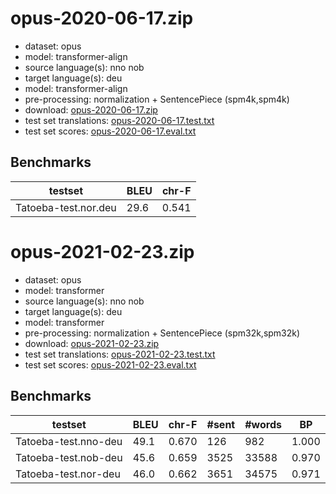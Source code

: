 # opus-2020-06-17.zip

* dataset: opus
* model: transformer-align
* source language(s): nno nob
* target language(s): deu
* model: transformer-align
* pre-processing: normalization + SentencePiece (spm4k,spm4k)
* download: [opus-2020-06-17.zip](https://object.pouta.csc.fi/Tatoeba-MT-models/nor-deu/opus-2020-06-17.zip)
* test set translations: [opus-2020-06-17.test.txt](https://object.pouta.csc.fi/Tatoeba-MT-models/nor-deu/opus-2020-06-17.test.txt)
* test set scores: [opus-2020-06-17.eval.txt](https://object.pouta.csc.fi/Tatoeba-MT-models/nor-deu/opus-2020-06-17.eval.txt)

## Benchmarks

| testset               | BLEU  | chr-F |
|-----------------------|-------|-------|
| Tatoeba-test.nor.deu 	| 29.6 	| 0.541 |





# opus-2021-02-23.zip

* dataset: opus
* model: transformer
* source language(s): nno nob
* target language(s): deu
* model: transformer
* pre-processing: normalization + SentencePiece (spm32k,spm32k)
* download: [opus-2021-02-23.zip](https://object.pouta.csc.fi/Tatoeba-MT-models/nor-deu/opus-2021-02-23.zip)
* test set translations: [opus-2021-02-23.test.txt](https://object.pouta.csc.fi/Tatoeba-MT-models/nor-deu/opus-2021-02-23.test.txt)
* test set scores: [opus-2021-02-23.eval.txt](https://object.pouta.csc.fi/Tatoeba-MT-models/nor-deu/opus-2021-02-23.eval.txt)

## Benchmarks

| testset | BLEU  | chr-F | #sent | #words | BP |
|---------|-------|-------|-------|--------|----|
| Tatoeba-test.nno-deu 	| 49.1 	| 0.670 	| 126 	| 982 	| 1.000 |
| Tatoeba-test.nob-deu 	| 45.6 	| 0.659 	| 3525 	| 33588 	| 0.970 |
| Tatoeba-test.nor-deu 	| 46.0 	| 0.662 	| 3651 	| 34575 	| 0.971 |

